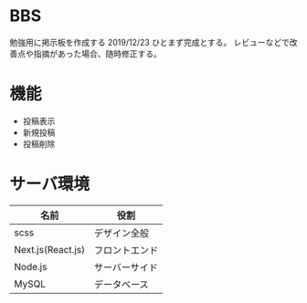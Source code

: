 # BBS

勉強用に掲示板を作成する
2019/12/23 ひとまず完成とする。
レビューなどで改善点や指摘があった場合、随時修正する。

# 機能
- 投稿表示
- 新規投稿
- 投稿削除

# サーバ環境

|名前|役割|
|---|---|
|scss|デザイン全般|
|Next.js(React.js)|フロントエンド|
|Node.js|サーバーサイド|
|MySQL|データベース|


